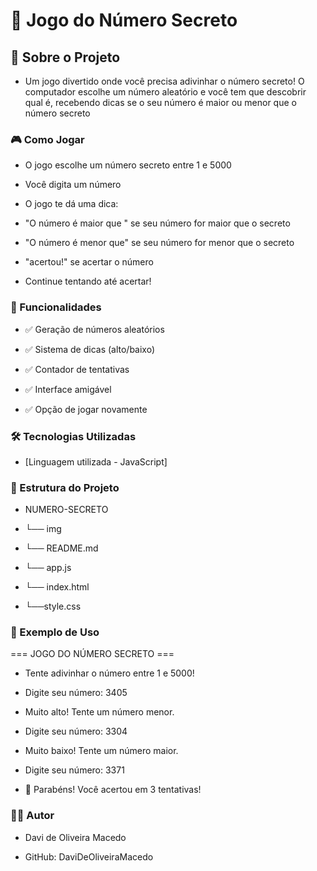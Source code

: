 # 🎯 Jogo do Número Secreto

## 📖 Sobre o Projeto

- Um jogo divertido onde você precisa adivinhar o número secreto! O computador escolhe um número aleatório e você tem que descobrir qual é, recebendo dicas se o seu número é maior ou menor que o número secreto

### 🎮 Como Jogar

- O jogo escolhe um número secreto entre 1 e 5000

- Você digita um número

- O jogo te dá uma dica:

- "O número é maior que " se seu número for maior que o secreto

- "O número é menor que" se seu número for menor que o secreto

- "acertou!" se acertar o número


- Continue tentando até acertar!


### 🎯 Funcionalidades

- ✅ Geração de números aleatórios

- ✅ Sistema de dicas (alto/baixo)

- ✅ Contador de tentativas

- ✅ Interface amigável

- ✅ Opção de jogar novamente

### 🛠️ Tecnologias Utilizadas

- [Linguagem utilizada - JavaScript]

### 📂 Estrutura do Projeto

- NUMERO-SECRETO

 -  └── img

 - └── README.md

 - └── app.js

 - └── index.html

 - └──style.css

### 🎨 Exemplo de Uso

=== JOGO DO NÚMERO SECRETO ===

- Tente adivinhar o número entre 1 e 5000!

- Digite seu número: 3405

- Muito alto! Tente um número menor.

- Digite seu número: 3304

- Muito baixo! Tente um número maior.

- Digite seu número: 3371

- 🎉 Parabéns! Você acertou em 3 tentativas!


### 👨‍💻 Autor

- Davi de Oliveira Macedo

- GitHub: DaviDeOliveiraMacedo
